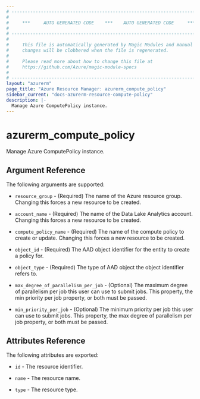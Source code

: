 ```yaml
---
# ----------------------------------------------------------------------------
#
#     ***     AUTO GENERATED CODE    ***    AUTO GENERATED CODE     ***
#
# ----------------------------------------------------------------------------
#
#     This file is automatically generated by Magic Modules and manual
#     changes will be clobbered when the file is regenerated.
#
#     Please read more about how to change this file at
#     https://github.com/Azure/magic-module-specs
#
# ----------------------------------------------------------------------------
layout: "azurerm"
page_title: "Azure Resource Manager: azurerm_compute_policy"
sidebar_current: "docs-azurerm-resource-compute-policy"
description: |-
  Manage Azure ComputePolicy instance.
---
```


# azurerm_compute_policy

Manage Azure ComputePolicy instance.


## Argument Reference

The following arguments are supported:

* `resource_group` - (Required) The name of the Azure resource group. Changing this forces a new resource to be created.

* `account_name` - (Required) The name of the Data Lake Analytics account. Changing this forces a new resource to be created.

* `compute_policy_name` - (Required) The name of the compute policy to create or update. Changing this forces a new resource to be created.

* `object_id` - (Required) The AAD object identifier for the entity to create a policy for.

* `object_type` - (Required) The type of AAD object the object identifier refers to.

* `max_degree_of_parallelism_per_job` - (Optional) The maximum degree of parallelism per job this user can use to submit jobs. This property, the min priority per job property, or both must be passed.

* `min_priority_per_job` - (Optional) The minimum priority per job this user can use to submit jobs. This property, the max degree of parallelism per job property, or both must be passed.

## Attributes Reference

The following attributes are exported:

* `id` - The resource identifier.

* `name` - The resource name.

* `type` - The resource type.
